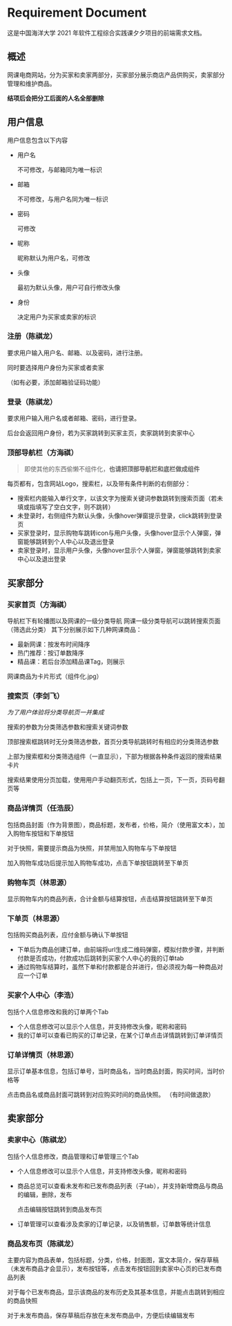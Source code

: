 # Requirement Document

这是中国海洋大学 2021 年软件工程综合实践课夕夕项目的前端需求文档。

## 概述

网课电商网站，分为买家和卖家两部分，买家部分展示商店产品供购买，卖家部分管理和维护商品。

**结项后会把分工后面的人名全部删除**

## 用户信息

用户信息包含以下内容

- 用户名

  不可修改，与邮箱同为唯一标识

- 邮箱

  不可修改，与用户名同为唯一标识

- 密码

  可修改

- 昵称

  昵称默认为用户名，可修改

- 头像

  最初为默认头像，用户可自行修改头像

- 身份

  决定用户为买家或卖家的标识

### 注册（陈祺龙）

要求用户输入用户名、邮箱、以及密码，进行注册。

同时要选择用户身份为买家或者卖家

（如有必要，添加邮箱验证码功能）

### 登录（陈祺龙）

要求用户输入用户名或者邮箱、密码，进行登录。

后台会返回用户身份，若为买家跳转到买家主页，卖家跳转到卖家中心

### 顶部导航栏（方海祺）

> 即使其他的东西偷懒不组件化，**也请把顶部导航栏和底栏做成组件**

每页都有，包含网站Logo，搜索栏，以及带有条件判断的右侧部分：
- 搜索栏内能输入单行文字，以该文字为搜索关键词参数跳转到搜索页面（若未填或指填写了空白文字，则不跳转）
- 未登录时，右侧组件为默认头像，头像hover弹窗提示登录，click跳转到登录页
- 买家登录时，显示购物车跳转icon与用户头像，头像hover显示个人弹窗，弹窗能够跳转到个人中心以及退出登录
- 卖家登录时，显示用户头像，头像hover显示个人弹窗，弹窗能够跳转到卖家中心以及退出登录

## 买家部分

### 买家首页（方海祺）

导航栏下有轮播图以及网课的一级分类导航
网课一级分类导航可以跳转搜索页面（筛选此分类）
其下分别展示如下几种网课商品：
- 最新网课：按发布时间降序
- 热门推荐：按订单数降序
- 精品课：若后台添加精品课Tag，则展示

网课商品为卡片形式（组件化.jpg）

### 搜索页（李剑飞）

*为了用户体验将分类导航页一并集成*

搜索的参数为分类筛选参数和搜索关键词参数

顶部搜索框跳转时无分类筛选参数，首页分类导航跳转时有相应的分类筛选参数

上部为搜索框和分类筛选组件（一直显示），下部为根据各种条件返回的搜索结果卡片

搜索结果使用分页加载，使用用户手动翻页形式，包括上一页，下一页，页码号翻页等

### 商品详情页（任浩辰）

包括商品封面（作为背景图），商品标题，发布者，价格，简介（使用富文本），加入购物车按钮和下单按钮

对于快照，需要提示商品为快照，并禁用加入购物车与下单按钮

加入购物车成功后提示加入购物车成功，点击下单按钮跳转至下单页

### 购物车页（林思源）

显示购物车内的商品列表，合计金额与结算按钮，点击结算按钮跳转至下单页

### 下单页（林思源）

包括购买商品列表，应付金额与确认下单按钮

- 下单后为商品创建订单，由前端将url生成二维码弹窗，模拟付款步骤，并判断付款是否成功，付款成功后跳转到买家个人中心的我的订单tab
- 通过购物车结算时，虽然下单和付款都是合并进行，但必须视为每一种商品对应一个订单

### 买家个人中心（李浩）

包括个人信息修改和我的订单两个Tab

- 个人信息修改可以显示个人信息，并支持修改头像，昵称和密码
- 我的订单可以查看已购买的订单记录，在某个订单点击详情跳转到订单详情页

### 订单详情页（林思源）
显示订单基本信息，包括订单号，当时商品名，当时商品封面，购买时间，当时价格等

点击商品名或商品封面可跳转到对应购买时间的商品快照。
（有时间做退款）

## 卖家部分

### 卖家中心（陈祺龙）

包括个人信息修改，商品管理和订单管理三个Tab

- 个人信息修改可以显示个人信息，并支持修改头像，昵称和密码
- 商品总览可以查看未发布和已发布商品列表（子tab），并支持新增商品与商品的编辑，删除，发布

  点击编辑按钮跳转到商品发布页

- 订单管理可以查看涉及卖家的订单记录，以及销售额，订单数等统计信息

### 商品发布页（陈祺龙）

主要内容为商品表单，包括标题，分类，价格，封面图，富文本简介，保存草稿（未发布商品才会显示），发布按钮等，点击发布按钮回到卖家中心页的已发布商品列表

对于每个已发布商品，显示该商品的发布历史及其基本信息，并能点击跳转到相应的商品快照

对于未发布商品，保存草稿后存放在未发布商品中，方便后续编辑发布
